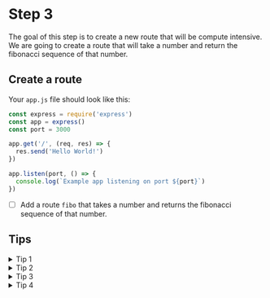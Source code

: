 # Step 3

The goal of this step is to create a new route that will be compute intensive. 
We are going to create a route that will take a number and return the fibonacci sequence of that number.

## Create a route

Your `app.js` file should look like this:
```js
const express = require('express')
const app = express()
const port = 3000

app.get('/', (req, res) => {
  res.send('Hello World!')
})

app.listen(port, () => {
  console.log(`Example app listening on port ${port}`)
})
```

- [ ] Add a route `fibo` that takes a number and returns the fibonacci sequence of that number.

## Tips

<details>
    <summary>Tip 1</summary>
- `app.get('/fibo/:number', (req, res) => {` : This will create a route that takes a number and returns the fibonacci sequence of that number.
</details>
<details>
    <summary>Tip 2</summary>
    
- `const number = parseInt(req.params.number)`

- `res.send(fibonacci(req.params.number))` : This will send the fibonacci sequence of the number to the client.
</details>
<details>
    <summary>Tip 3</summary>
- `const fibonacci = (number) => {` : This will create a function that will compute the fibonacci sequence of a number.
</details>
<details>
    <summary>Tip 4</summary>
```js
if (number < 2) {
        return number
    }
    return fibonacci(number - 1) + fibonacci(number - 2)
```

## Answer

<details>
    <summary>Answer</summary>
    
```js
const express = require('express')
const app = express()
const port = 3000

const fibonacci = (number) => {
    if (number < 2) {
        return 1
    }
    return fibonacci(number - 1) + fibonacci(number - 2)
}

app.get('/fibo/:number', (req, res) => {
    const number = parseInt(req.params.number)
    const result = fibonacci(number)
    res.send(`Fibonacci of ${number} is ${result}`)
})

app.listen(port, () => {
  console.log(`Example app listening on port ${port}`)
})

```

</details>

## Go to next step

Make sure that you have the following files in your project:
- [ ] `Dockerfile`
- [ ] `app.js`
- [ ] `package.json`
- [ ] localhost:3000/fibo/5 returns `Fibonacci of 5 is 8`

Your achitecture should look like this
```
root_folder
    |_____ Dockerfile
    |_____ app.js
    |_____ package.json
```